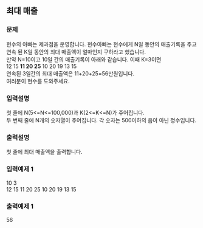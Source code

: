 ## 최대 매출
### 문제
현수의 아빠는 제과점을 운영합니다. 현수아빠는 현수에게 N일 동안의 매출기록을 주고 연속
된 K일 동안의 최대 매출액이 얼마인지 구하라고 했습니다.<br>
만약 N=10이고 10일 간의 매출기록이 아래와 같습니다. 이때 K=3이면 <br>
12 15 <b>11 20 25</b> 10 20 19 13 15 <br>
연속된 3일간의 최대 매출액은 11+20+25=56만원입니다.<br>
여러분이 현수를 도와주세요.
### 입력설명
첫 줄에 N(5<=N<=100,000)과 K(2<=K<=N)가 주어집니다.<br>
두 번째 줄에 N개의 숫자열이 주어집니다. 각 숫자는 500이하의 음이 아닌 정수입니다.
### 출력설명
첫 줄에 최대 매출액을 출력합니다.
### 입력예제 1                     
10 3<br>
 12 15 11 20 25 10 20 19 13 15
### 출력예제 1
 56